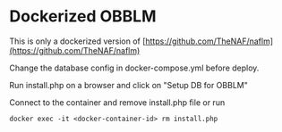 # Dockerized OBBLM

This is only a dockerized version of [https://github.com/TheNAF/naflm](https://github.com/TheNAF/naflm)

Change the database config in docker-compose.yml before deploy.

Run install.php on a browser and click on "Setup DB for OBBLM"

Connect to the container and remove install.php file or run 

```
docker exec -it <docker-container-id> rm install.php
```